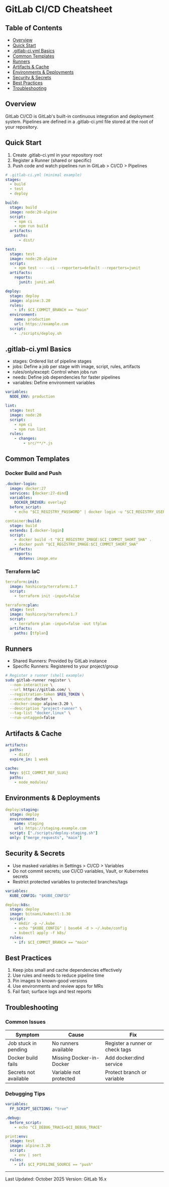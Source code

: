 # GitLab CI/CD Cheatsheet

## Table of Contents

- [Overview](#overview)
- [Quick Start](#quick-start)
- [.gitlab-ci.yml Basics](#gitlab-ciyml-basics)
- [Common Templates](#common-templates)
- [Runners](#runners)
- [Artifacts & Cache](#artifacts--cache)
- [Environments & Deployments](#environments--deployments)
- [Security & Secrets](#security--secrets)
- [Best Practices](#best-practices)
- [Troubleshooting](#troubleshooting)

## Overview

GitLab CI/CD is GitLab's built-in continuous integration and deployment system.
Pipelines are defined in a .gitlab-ci.yml file stored at the root of your repository.

## Quick Start

1. Create .gitlab-ci.yml in your repository root
2. Register a Runner (shared or specific)
3. Push code and watch pipelines run in GitLab > CI/CD > Pipelines

```yaml
# .gitlab-ci.yml (minimal example)
stages:
  - build
  - test
  - deploy

build:
  stage: build
  image: node:20-alpine
  script:
    - npm ci
    - npm run build
  artifacts:
    paths:
      - dist/

test:
  stage: test
  image: node:20-alpine
  script:
    - npm test -- --ci --reporters=default --reporters=junit
  artifacts:
    reports:
      junit: junit.xml

deploy:
  stage: deploy
  image: alpine:3.20
  rules:
    - if: $CI_COMMIT_BRANCH == "main"
  environment:
    name: production
    url: https://example.com
  script:
    - ./scripts/deploy.sh
```

## .gitlab-ci.yml Basics

- stages: Ordered list of pipeline stages
- jobs: Define a job per stage with image, script, rules, artifacts
- rules/only/except: Control when jobs run
- needs: Define job dependencies for faster pipelines
- variables: Define environment variables

```yaml
variables:
  NODE_ENV: production

lint:
  stage: test
  image: node:20
  script:
    - npm ci
    - npm run lint
  rules:
    - changes:
        - src/**/*.js
```

## Common Templates

### Docker Build and Push

```yaml
.docker-login:
  image: docker:27
  services: [docker:27-dind]
  variables:
    DOCKER_DRIVER: overlay2
  before_script:
    - echo "$CI_REGISTRY_PASSWORD" | docker login -u "$CI_REGISTRY_USER" --password-stdin "$CI_REGISTRY"

container:build:
  stage: build
  extends: [.docker-login]
  script:
    - docker build -t "$CI_REGISTRY_IMAGE:$CI_COMMIT_SHORT_SHA" .
    - docker push "$CI_REGISTRY_IMAGE:$CI_COMMIT_SHORT_SHA"
  artifacts:
    reports:
      dotenv: image.env
```

### Terraform IaC

```yaml
terraform:init:
  image: hashicorp/terraform:1.7
  script:
    - terraform init -input=false

terraform:plan:
  stage: test
  image: hashicorp/terraform:1.7
  script:
    - terraform plan -input=false -out tfplan
  artifacts:
    paths: [tfplan]
```

## Runners

- Shared Runners: Provided by GitLab instance
- Specific Runners: Registered to your project/group

```bash
# Register a runner (shell example)
sudo gitlab-runner register \
  --non-interactive \
  --url https://gitlab.com/ \
  --registration-token $REG_TOKEN \
  --executor docker \
  --docker-image alpine:3.20 \
  --description "project-runner" \
  --tag-list "docker,linux" \
  --run-untagged=false
```

## Artifacts & Cache

```yaml
artifacts:
  paths:
    - dist/
  expire_in: 1 week

cache:
  key: ${CI_COMMIT_REF_SLUG}
  paths:
    - node_modules/
```

## Environments & Deployments

```yaml
deploy:staging:
  stage: deploy
  environment:
    name: staging
    url: https://staging.example.com
  script: ["./scripts/deploy-staging.sh"]
  only: ["merge_requests", "main"]
```

## Security & Secrets

- Use masked variables in Settings > CI/CD > Variables
- Do not commit secrets; use CI/CD variables, Vault, or Kubernetes secrets
- Restrict protected variables to protected branches/tags

```yaml
variables:
  KUBE_CONFIG: "$KUBE_CONFIG"

deploy:k8s:
  stage: deploy
  image: bitnami/kubectl:1.30
  script:
    - mkdir -p ~/.kube
    - echo "$KUBE_CONFIG" | base64 -d > ~/.kube/config
    - kubectl apply -f k8s/
  rules:
    - if: $CI_COMMIT_BRANCH == "main"
```

## Best Practices

1. Keep jobs small and cache dependencies effectively
2. Use rules and needs to reduce pipeline time
3. Pin images to known-good versions
4. Use environments and review apps for MRs
5. Fail fast; surface logs and test reports

## Troubleshooting

### Common Issues

| Symptom | Cause | Fix |
|--------|-------|-----|
| Job stuck in pending | No runners available | Register a runner or check tags |
| Docker build fails | Missing Docker-in-Docker | Add docker:dind service |
| Secrets not available | Variable not protected | Protect branch or variable |

### Debugging Tips

```yaml
variables:
  FF_SCRIPT_SECTIONS: "true"

.debug:
  before_script:
    - echo "CI_DEBUG_TRACE=$CI_DEBUG_TRACE"

print:env:
  stage: test
  image: alpine:3.20
  script:
    - env | sort
  rules:
    - if: $CI_PIPELINE_SOURCE == "push"
```

---

Last Updated: October 2025
Version: GitLab 16.x
